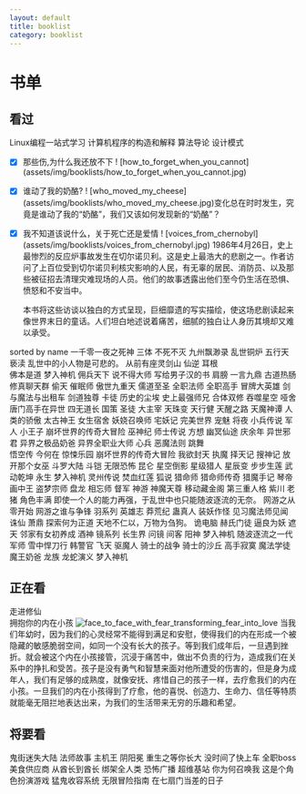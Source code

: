 ```yaml
---
layout: default
title: booklist
category: booklist
---
```


# 书单

## 看过


Linux编程一站式学习
计算机程序的构造和解释
算法导论
设计模式


- [x] 那些伤,为什么我还放不下       ! [how_to_forget_when_you_cannot] (assets/img/booklists/how_to_forget_when_you_cannot.jpg)   


- [x] 谁动了我的奶酪?     ! [who_moved_my_cheese] (assets/img/booklists/who_moved_my_cheese.jpg)变化总在时时发生，究竟是谁动了我的“奶酪”，我们又该如何发现新的“奶酪”？

- [x]  我不知道该说什么，关于死亡还是爱情     ! [voices_from_chernobyl] (assets/img/booklists/voices_from_chernobyl.jpg)    1986年4月26日，史上最惨烈的反应炉事故发生在切尔诺贝利。这是史上最浩大的悲剧之一。作者访问了上百位受到切尔诺贝利核灾影响的人民，有无辜的居民、消防员、以及那些被征招去清理灾难现场的人员。他们的故事透露出他们至今仍生活在恐惧、愤怒和不安当中。

      本书将这些访谈以独白的方式呈现，巨细靡遗的写实描绘，使这场悲剧读起来像世界末日的童话。人们坦白地述说着痛苦，细腻的独白让人身历其境却又难以承受。

sorted by name
一千零一夜之死神
三体
不死不灭
九州飘渺录
乱世铜炉
五行天
亵渎                                                   乱世中的小人物是可悲的。
从前有座灵剑山
仙逆    耳根    
佛本是道                梦入神机
佣兵天下           说不得大师            写给男子汉的书  肩膀 一言九鼎  古道热肠
修真聊天群
偷天
催眠师
傲世九重天
儒道至圣
全职法师
全职高手
冒牌大英雄
剑与魔法与出租车
剑道独尊
卡徒
历史的尘埃
史上最强师兄
合体双修
吞噬星空
哑舍
唐门高手在异世
四无道长
国策
圣徒
大主宰
天珠变
天行健
天醒之路
天魔神谭      人类的骄傲
太古神王
女生宿舍
妖娆召唤师
宅妖记
完美世界
宠魅
将夜
小兵传说                                           军人
小王子
崩坏世界的传奇大冒险
巫神纪
师士传说         方想
幽冥仙途
庆余年
异世邪君
异界之极品奶爸
异界全职业大师
心兵
恶魔法则            跳舞    
悟空传                 今何在
惊悚乐园          崩坏世界的传奇大冒险
我欲封天
执魔
择天记
搜神记
放开那个女巫
斗罗大陆
斗铠
无限恐怖
昆仑
星空倒影
星级猎人
星辰变
步步生莲
武动乾坤
永生                        梦入神机
灵州传说
焚血红莲
狐说
猎命师
猎命师传奇
猎魔手记
琴帝
画中王
盗梦宗师
盘龙
相忘师
督军
神游
神魔天尊
移动藏金阁
第三重人格
紫川                  老猪        角色丰满               即使一个人的能力再强，于乱世中也只能随波逐流的无奈。
网游之从零开始
网游之谁与争锋
羽系列
英雄志
莽荒纪
蛊真人
装妖作怪
见习魔法师见闻
诛仙                  萧鼎        探索何为正道       天地不仁以，万物为刍狗。
诡电脑
赫氏门徒
逼良为妖
遮天
邻家有女初养成
酒神
镜系列
长生界
问镜
间客
阳神                        梦入神机
随波逐流之一代军师
雪中悍刀行
韩警官
飞天
驱魔人
骑士的战争
骑士的沙丘
高手寂寞
魔法学徒
魔王奶爸
龙族
龙蛇演义                梦入神机

## 正在看

走进修仙         
拥抱你的内在小孩  ![face_to_face_with_fear_transforming_fear_into_love](face_to_face_with_fear_transforming_fear_into_love.jpg)       当我们年幼时，因为我们的心灵经常不能得到满足和安慰，使得我们的内在形成一个被隐藏的敏感脆弱空间，如同一个没有长大的孩子。等到我们成年后，一旦遇到挫折。就会被这个内在小孩接管，沉浸于痛苦中，做出不负责的行为，造成我们在关系中的挣扎和受苦。孩子是没有勇气和智慧来面对他所遭受的伤害的，但是身为成年人，我们有足够的成熟度，就像安抚、疼惜自己的孩子一样，去疗愈我们的内在小孩。一旦我们的内在小孩得到了疗愈，他的喜悦、创造力、生命力、信任等特质就能毫无阻拦地表达出来，为我们的生活带来无穷的乐趣和希望。

## 将要看

鬼街迷失大陆
法师故事
主机王
阴阳冕
重生之等你长大
没时间了快上车
全职boss
美食供应商
从酋长到酋长
绑架全人类
恐怖广播
超维基站
你为何召唤我
这是个角色扮演游戏
猛鬼收容系统
无限冒险指南
在七扇门当差的日子
